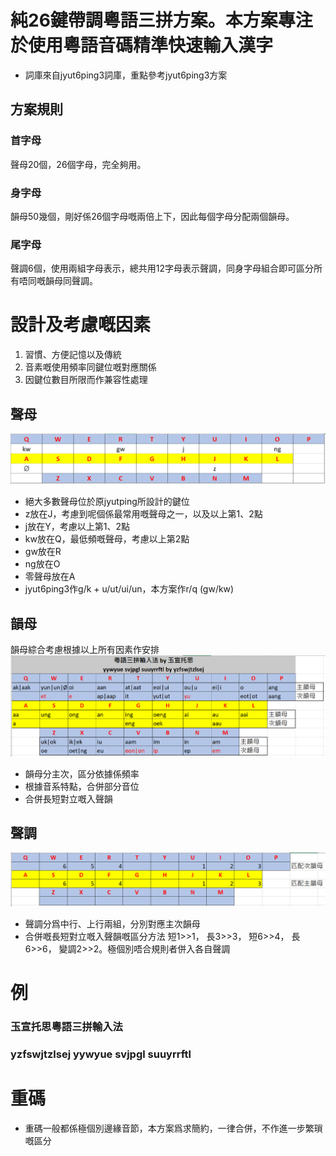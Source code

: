 # 純26鍵帶調粵語三拼方案。本方案專注於使用粵語音碼精準快速輸入漢字
* 詞庫來自jyut6ping3詞庫，重點參考jyut6ping3方案
## 方案規則
### 首字母<br>
聲母20個，26個字母，完全夠用。
### 身字母<br>
韻母50幾個，剛好係26個字母嘅兩倍上下，因此每個字母分配兩個韻母。
### 尾字母<br>
聲調6個，使用兩組字母表示，總共用12字母表示聲調，同身字母組合即可區分所有唔同嘅韻母同聲調。

# 設計及考慮嘅因素
1. 習慣、方便記憶以及傳統
2. 音素嘅使用頻率同鍵位嘅對應關係
3. 因鍵位數目所限而作兼容性處理
## 聲母
![alt text](https://github.com/yzswt/svjpgl/blob/main/initials.png?raw=true)
* 絕大多數聲母位於原jyutping所設計的鍵位
* z放在J，考慮到呢個係最常用嘅聲母之一，以及以上第1、2點
* j放在Y，考慮以上第1、2點
* kw放在Q，最低頻嘅聲母，考慮以上第2點
* gw放在R
* ng放在O
* 零聲母放在A
* jyut6ping3作g/k + u/ut/ui/un，本方案作r/q (gw/kw)
## 韻母
韻母綜合考慮根據以上所有因素作安排
![alt text](https://github.com/yzswt/svjpgl/blob/main/vowels.png?raw=true)
* 韻母分主次，區分依據係頻率
* 根據音系特點，合併部分音位
* 合併長短對立嘅入聲韻
## 聲調
![alt text](https://github.com/yzswt/svjpgl/blob/main/tones.png?raw=true)
* 聲調分爲中行、上行兩組，分別對應主次韻母
* 合併嘅長短對立嘅入聲韻嘅區分方法
  短1>>1，
  長3>>3，
  短6>>4，
  長6>>6，
  變調2>>2。極個別唔合規則者併入各自聲調
  
  
# 例
### 玉宣托思粵語三拼輸入法
### yzfswjtzlsej yywyue svjpgl suuyrrftl

# 重碼
* 重碼一般都係極個別邊緣音節，本方案爲求簡約，一律合併，不作進一步繁瑣嘅區分
